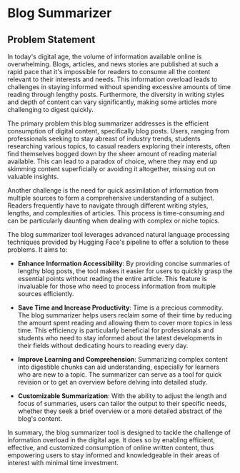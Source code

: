 
# Blog Summarizer

## Problem Statement

In today's digital age, the volume of information available online is overwhelming. Blogs, articles, and news stories are published at such a rapid pace that it's impossible for readers to consume all the content relevant to their interests and needs. This information overload leads to challenges in staying informed without spending excessive amounts of time reading through lengthy posts. Furthermore, the diversity in writing styles and depth of content can vary significantly, making some articles more challenging to digest quickly.

The primary problem this blog summarizer addresses is the efficient consumption of digital content, specifically blog posts. Users, ranging from professionals seeking to stay abreast of industry trends, students researching various topics, to casual readers exploring their interests, often find themselves bogged down by the sheer amount of reading material available. This can lead to a paradox of choice, where they may end up skimming content superficially or avoiding it altogether, missing out on valuable insights.

Another challenge is the need for quick assimilation of information from multiple sources to form a comprehensive understanding of a subject. Readers frequently have to navigate through different writing styles, lengths, and complexities of articles. This process is time-consuming and can be particularly daunting when dealing with complex or niche topics.

The blog summarizer tool leverages advanced natural language processing techniques provided by Hugging Face's pipeline to offer a solution to these problems. It aims to:

- **Enhance Information Accessibility**: By providing concise summaries of lengthy blog posts, the tool makes it easier for users to quickly grasp the essential points without reading the entire article. This feature is invaluable for those who need to process information from multiple sources efficiently.
  
- **Save Time and Increase Productivity**: Time is a precious commodity. The blog summarizer helps users reclaim some of their time by reducing the amount spent reading and allowing them to cover more topics in less time. This efficiency is particularly beneficial for professionals and students who need to stay informed about the latest developments in their fields without dedicating hours to reading every day.

- **Improve Learning and Comprehension**: Summarizing complex content into digestible chunks can aid understanding, especially for learners who are new to a topic. The summarizer can serve as a tool for quick revision or to get an overview before delving into detailed study.

- **Customizable Summarization**: With the ability to adjust the length and focus of summaries, users can tailor the output to their specific needs, whether they seek a brief overview or a more detailed abstract of the blog's content.

In summary, the blog summarizer tool is designed to tackle the challenge of information overload in the digital age. It does so by enabling efficient, effective, and customized consumption of online written content, thus empowering users to stay informed and knowledgeable in their areas of interest with minimal time investment.
